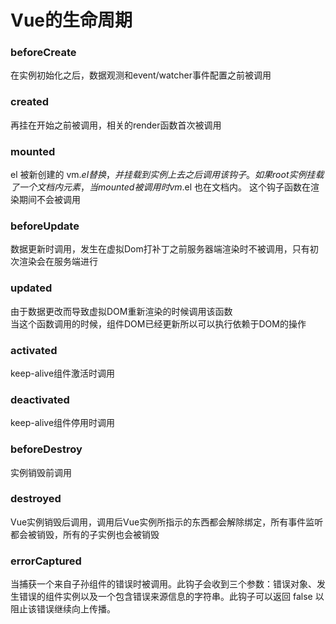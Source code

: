 #  Vue的生命周期  
### beforeCreate
  在实例初始化之后，数据观测和event/watcher事件配置之前被调用

###  created
  再挂在开始之前被调用，相关的render函数首次被调用

### mounted
  el 被新创建的 vm.$el 替换，并挂载到实例上去之后调用该钩子。如果 root 实例挂载了一个文档内元素，当 mounted 被调用时 vm.$el 也在文档内。
  这个钩子函数在渲染期间不会被调用

###  beforeUpdate
  数据更新时调用，发生在虚拟Dom打补丁之前服务器端渲染时不被调用，只有初次渲染会在服务端进行

### updated 
  由于数据更改而导致虚拟DOM重新渲染的时候调用该函数  
  当这个函数调用的时候，组件DOM已经更新所以可以执行依赖于DOM的操作

###  activated
  keep-alive组件激活时调用

###  deactivated 
  keep-alive组件停用时调用

### beforeDestroy
  实例销毁前调用

### destroyed
  Vue实例销毁后调用，调用后Vue实例所指示的东西都会解除绑定，所有事件监听都会被销毁，所有的子实例也会被销毁

### errorCaptured
  当捕获一个来自子孙组件的错误时被调用。此钩子会收到三个参数：错误对象、发生错误的组件实例以及一个包含错误来源信息的字符串。此钩子可以返回 false 以阻止该错误继续向上传播。
